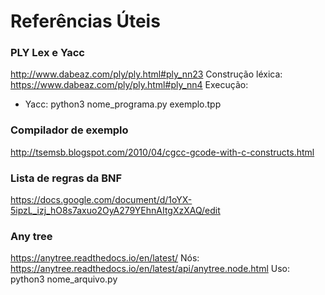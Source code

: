 # Referências Úteis

### PLY Lex e Yacc
http://www.dabeaz.com/ply/ply.html#ply_nn23
Construção léxica: https://www.dabeaz.com/ply/ply.html#ply_nn4
Execução:
- Yacc: python3 nome_programa.py exemplo.tpp

### Compilador de exemplo
http://tsemsb.blogspot.com/2010/04/cgcc-gcode-with-c-constructs.html

### Lista de regras da BNF
https://docs.google.com/document/d/1oYX-5ipzL_izj_hO8s7axuo2OyA279YEhnAItgXzXAQ/edit

### Any tree
https://anytree.readthedocs.io/en/latest/
Nós: https://anytree.readthedocs.io/en/latest/api/anytree.node.html
Uso: python3 nome_arquivo.py
